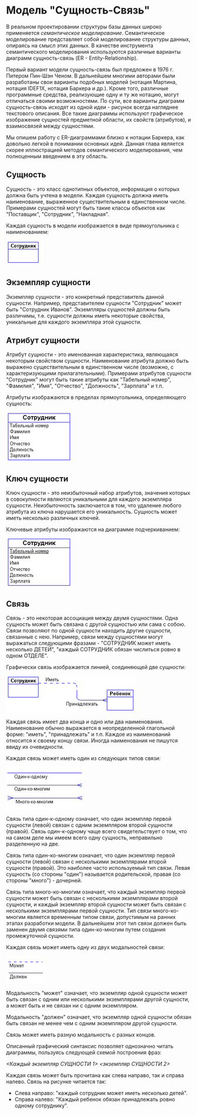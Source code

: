 # Модель "Сущность-Связь"

В реальном проектировании структуры базы данных широко применяется
*семантическое моделирование*. Семантическое моделирование представляет
собой моделирование структуры данных, опираясь на смысл этих данных. В
качестве инструмента семантического моделирования используются различные
варианты диаграмм сущность-связь (ER - Entity-Relationship).

Первый вариант модели сущность-связь был предложен в 1976 г. Питером
Пин-Шэн Ченом. В дальнейшем многими авторами были разработаны свои
варианты подобных моделей (нотация Мартина, нотация IDEF1X, нотация
Баркера и др.). Кроме того, различные программные средства, реализующие
одну и ту же нотацию, могут отличаться своими возможностями. По сути,
все варианты диаграмм сущность-связь исходят из одной идеи - рисунок
всегда нагляднее текстового описания. Все такие диаграммы используют
графическое изображение сущностей предметной области, их свойств
(атрибутов), и взаимосвязей между сущностями.

Мы опишем работу с ER-диаграммами близко к нотации Баркера, как довольно
легкой в понимании основных идей. Данная глава является скорее
иллюстрацией методов семантического моделирования, чем полноценным
введением в эту область.

## Сущность

Сущность - это класс однотипных объектов, информация о которых должна
быть учтена в модели. Каждая сущность должна иметь наименование,
выраженное существительным в единственном числе. Примерами сущностей
могут быть такие классы объектов как "Поставщик", "Сотрудник",
"Накладная".

Каждая сущность в модели изображается в виде прямоугольника с
наименованием:

![image0](images/entity.png)

## Экземпляр сущности

Экземпляр сущности - это конкретный представитель данной сущности.
Например, представителем сущности "Сотрудник" может быть "Сотрудник
Иванов". Экземпляры сущностей должны быть различимы, т.е. сущности
должны иметь некоторые свойства, уникальные для каждого экземпляра этой
сущности.

## Атрибут сущности

Атрибут сущности - это именованная характеристика, являющаяся некоторым
свойством сущности. Наименование атрибута должно быть выражено
существительным в единственном числе (возможно, с характеризующими
прилагательными). Примерами атрибутов сущности "Сотрудник" могут быть
такие атрибуты как "Табельный номер", "Фамилия", "Имя", "Отчество",
"Должность", "Зарплата" и т.п.

Атрибуты изображаются в пределах прямоугольника, определяющего сущность:

![image1](images/attribute.png)

## Ключ сущности

Ключ сущности - это неизбыточный набор атрибутов, значения которых в
совокупности являются уникальными для каждого экземпляра сущности.
Неизбыточность заключается в том, что удаление любого атрибута из ключа
нарушается его уникальность. Сущность может иметь несколько различных
ключей.

Ключевые атрибуты изображаются на диаграмме подчеркиванием:

![image2](images/primary_key.png)

## Связь

Связь - это некоторая ассоциация между двумя сущностями. Одна сущность
может быть связана с другой сущностью или сама с собою. Связи позволяют
по одной сущности находить другие сущности, связанные с нею. Например,
связи между сущностями могут выражаться следующими фразами - "СОТРУДНИК
может иметь несколько ДЕТЕЙ", "каждый СОТРУДНИК обязан числиться ровно в
одном ОТДЕЛЕ".

Графически связь изображается линией, соединяющей две сущности:

![image3](images/relationship.png)

Каждая связь имеет два конца и одно или два наименования. Наименование
обычно выражается в неопределенной глагольной форме: "иметь",
"принадлежать" и т.п. Каждое из наименований относится к своему концу
связи. Иногда наименования не пишутся ввиду их очевидности.

Каждая связь может иметь один из следующих типов связи:

![image4](images/relationship_type.png)

Связь типа один-к-одному означает, что один экземпляр первой сущности
(левой) связан с одним экземпляром второй сущности (правой). Связь
один-к-одному чаще всего свидетельствует о том, что на самом деле мы
имеем всего одну сущность, неправильно разделенную на две.

Связь типа один-ко-многим означает, что один экземпляр первой сущности
(левой) связан с несколькими экземплярами второй сущности (правой). Это
наиболее часто используемый тип связи. Левая сущность (со стороны
"один") называется родительской, правая (со стороны "много") - дочерней.

Связь типа много-ко-многим означает, что каждый экземпляр первой
сущности может быть связан с несколькими экземплярами второй сущности, и
каждый экземпляр второй сущности может быть связан с несколькими
экземплярами первой сущности. Тип связи много-ко-многим является
временным типом связи, допустимым на ранних этапах разработки модели. В
дальнейшем этот тип связи должен быть заменен двумя связями типа
один-ко-многим путем создания промежуточной сущности.

Каждая связь может иметь одну из двух модальностей связи:

![image5](images/relationship_modality.png)

Модальность "может" означает, что экземпляр одной сущности может быть
связан с одним или несколькими экземплярами другой сущности, а может
быть и не связан ни с одним экземпляром.

Модальность "должен" означает, что экземпляр одной сущности обязан быть
связан не менее чем с одним экземпляром другой сущности.

Связь может иметь разную модальность с разных концов.

Описанный графический синтаксис позволяет однозначно читать диаграммы,
пользуясь следующей схемой построения фраз:

*\<Каждый экземпляр СУЩНОСТИ 1\> \<экземпляр СУЩНОСТИ 2\>*

Каждая связь может быть прочитана как слева направо, так и справа
налево. Связь на рисунке читается так:

-   Слева направо: "каждый сотрудник может иметь несколько детей".
-   Справа налево: "Каждый ребенок обязан принадлежать ровно одному
    сотруднику".
